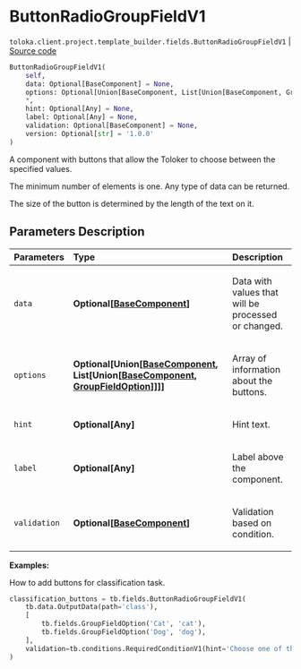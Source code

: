 # ButtonRadioGroupFieldV1
`toloka.client.project.template_builder.fields.ButtonRadioGroupFieldV1` | [Source code](https://github.com/Toloka/toloka-kit/blob/v1.0.1/src/client/project/template_builder/fields.py#L115)

```python
ButtonRadioGroupFieldV1(
    self,
    data: Optional[BaseComponent] = None,
    options: Optional[Union[BaseComponent, List[Union[BaseComponent, GroupFieldOption]]]] = None,
    *,
    hint: Optional[Any] = None,
    label: Optional[Any] = None,
    validation: Optional[BaseComponent] = None,
    version: Optional[str] = '1.0.0'
)
```

A component with buttons that allow the Toloker to choose between the specified values.


The minimum number of elements is one. Any type of data can be returned.

The size of the button is determined by the length of the text on it.

## Parameters Description

| Parameters | Type | Description |
| :----------| :----| :-----------|
`data`|**Optional\[[BaseComponent](toloka.client.project.template_builder.base.BaseComponent.md)\]**|<p>Data with values that will be processed or changed.</p>
`options`|**Optional\[Union\[[BaseComponent](toloka.client.project.template_builder.base.BaseComponent.md), List\[Union\[[BaseComponent](toloka.client.project.template_builder.base.BaseComponent.md), [GroupFieldOption](toloka.client.project.template_builder.fields.GroupFieldOption.md)\]\]\]\]**|<p>Array of information about the buttons.</p>
`hint`|**Optional\[Any\]**|<p>Hint text.</p>
`label`|**Optional\[Any\]**|<p>Label above the component.</p>
`validation`|**Optional\[[BaseComponent](toloka.client.project.template_builder.base.BaseComponent.md)\]**|<p>Validation based on condition.</p>

**Examples:**

How to add buttons for classification task.

```python
classification_buttons = tb.fields.ButtonRadioGroupFieldV1(
    tb.data.OutputData(path='class'),
    [
        tb.fields.GroupFieldOption('Cat', 'cat'),
        tb.fields.GroupFieldOption('Dog', 'dog'),
    ],
    validation=tb.conditions.RequiredConditionV1(hint='Choose one of the answer options'),
)
```
